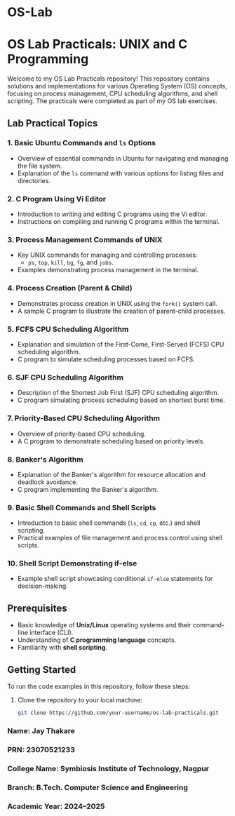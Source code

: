 
# OS-Lab
# OS Lab Practicals: UNIX and C Programming

Welcome to my OS Lab Practicals repository! This repository contains solutions and implementations for various Operating System (OS) concepts, focusing on process management, CPU scheduling algorithms, and shell scripting. The practicals were completed as part of my OS lab exercises.

## Lab Practical Topics

### 1. **Basic Ubuntu Commands and `ls` Options**
   - Overview of essential commands in Ubuntu for navigating and managing the file system.
   - Explanation of the `ls` command with various options for listing files and directories.

### 2. **C Program Using Vi Editor**
   - Introduction to writing and editing C programs using the Vi editor.
   - Instructions on compiling and running C programs within the terminal.

### 3. **Process Management Commands of UNIX**
   - Key UNIX commands for managing and controlling processes:
     - `ps`, `top`, `kill`, `bg`, `fg`, and `jobs`.
   - Examples demonstrating process management in the terminal.

### 4. **Process Creation (Parent & Child)**
   - Demonstrates process creation in UNIX using the `fork()` system call.
   - A sample C program to illustrate the creation of parent-child processes.

### 5. **FCFS CPU Scheduling Algorithm**
   - Explanation and simulation of the First-Come, First-Served (FCFS) CPU scheduling algorithm.
   - C program to simulate scheduling processes based on FCFS.

### 6. **SJF CPU Scheduling Algorithm**
   - Description of the Shortest Job First (SJF) CPU scheduling algorithm.
   - C program simulating process scheduling based on shortest burst time.

### 7. **Priority-Based CPU Scheduling Algorithm**
   - Overview of priority-based CPU scheduling.
   - A C program to demonstrate scheduling based on priority levels.

### 8. **Banker's Algorithm**
   - Explanation of the Banker's algorithm for resource allocation and deadlock avoidance.
   - C program implementing the Banker's algorithm.

### 9. **Basic Shell Commands and Shell Scripts**
   - Introduction to basic shell commands (`ls`, `cd`, `cp`, etc.) and shell scripting.
   - Practical examples of file management and process control using shell scripts.

### 10. **Shell Script Demonstrating if-else**
   - Example shell script showcasing conditional `if-else` statements for decision-making.

## Prerequisites

- Basic knowledge of **Unix/Linux** operating systems and their command-line interface (CLI).
- Understanding of **C programming language** concepts.
- Familiarity with **shell scripting**.

## Getting Started

To run the code examples in this repository, follow these steps:

1. Clone the repository to your local machine:
   ```bash
   git clone https://github.com/your-username/os-lab-practicals.git


### Name: Jay Thakare
### PRN: 23070521233
### College Name: Symbiosis Institute of Technology, Nagpur
### Branch: B.Tech. Computer Science and Engineering
### Academic Year: 2024–2025
